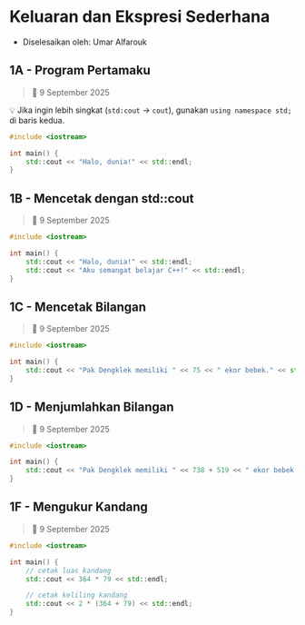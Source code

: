 # Keluaran dan Ekspresi Sederhana

-   Diselesaikan oleh: Umar Alfarouk

## 1A - Program Pertamaku

> 📆 9 September 2025

💡 Jika ingin lebih singkat (`std:cout` -> `cout`), gunakan `using namespace std;` di baris kedua.

```cpp
#include <iostream>

int main() {
    std::cout << "Halo, dunia!" << std::endl;
}
```

## 1B - Mencetak dengan std::cout

> 📆 9 September 2025

```cpp
#include <iostream>

int main() {
    std::cout << "Halo, dunia!" << std::endl;
    std::cout << "Aku semangat belajar C++!" << std::endl;
}
```

## 1C - Mencetak Bilangan

> 📆 9 September 2025

```cpp
#include <iostream>

int main() {
    std::cout << "Pak Dengklek memiliki " << 75 << " ekor bebek." << std::endl;
}
```

## 1D - Menjumlahkan Bilangan

> 📆 9 September 2025

```cpp
#include <iostream>

int main() {
    std::cout << "Pak Dengklek memiliki " << 738 + 519 << " ekor bebek." << std::endl;
}
```

## 1F - Mengukur Kandang

> 📆 9 September 2025

```cpp
#include <iostream>

int main() {
    // cetak luas kandang
    std::cout << 364 * 79 << std::endl;

    // cetak keliling kandang
    std::cout << 2 * (364 + 79) << std::endl;
}
```

